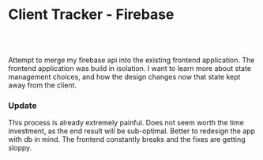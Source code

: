 <h1>Client Tracker - Firebase</h1>
<br></br>
<p>Attempt to merge my firebase api into the existing frontend application. The frontend application was build in isolation. I want to learn more about state management choices, and how the design changes now that state kept away from the client.</p>
<h3>Update</h3>
<p>This process is already extremely painful. Does not seem worth the time investment, as the end result will be sub-optimal. Better to redesign the app with db in mind. The frontend constantly breaks and the fixes are getting sloppy.</p>
